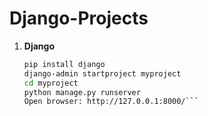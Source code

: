 # Django-Projects

1. **Django**
   ```bash
   pip install django
   django-admin startproject myproject
   cd myproject
   python manage.py runserver
   Open browser: http://127.0.0.1:8000/```
